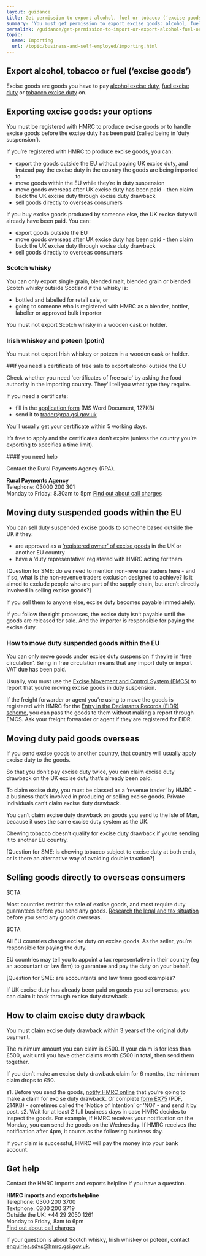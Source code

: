 ```yaml
---
layout: guidance
title: Get permission to export alcohol, fuel or tobacco (‘excise goods’)
summary: 'You must get permission to export excise goods: alcohol, fuel or tobacco.'
permalink: /guidance/get-permission-to-import-or-export-alcohol-fuel-or-tobacco-excise-goods.html
topic:
  name: Importing
  url: /topic/business-and-self-employed/importing.html
---
```


## Export alcohol, tobacco or fuel (‘excise goods’)

Excise goods are goods you have to pay [alcohol excise duty](https://govuk-import-export.herokuapp.com/topic/business-tax/alcohol-duties), [fuel excise duty](https://govuk-import-export.herokuapp.com/topic/business-tax/fuel-duty) or [tobacco excise duty](https://govuk-import-export.herokuapp.com/topic/business-tax/tobacco-products-duty) on.


## Exporting excise goods: your options

You must be registered with HMRC to produce excise goods or to handle excise goods before the excise duty has been paid (called being in ‘duty suspension’).

If you’re registered with HMRC to produce excise goods, you can:

- export the goods outside the EU without paying UK excise duty, and instead pay the excise duty in the country the goods are being imported to
- move goods within the EU while they’re in duty suspension
- move goods overseas after UK excise duty has been paid - then claim back the UK excise duty through excise duty drawback
- sell goods directly to overseas consumers

If you buy excise goods produced by someone else, the UK excise duty will already have been paid. You can:

- export goods outside the EU
- move goods overseas after UK excise duty has been paid - then claim back the UK excise duty through excise duty drawback
- sell goods directly to overseas consumers

### Scotch whisky

You can only export single grain, blended malt, blended grain or blended Scotch whisky outside Scotland if the whisky is:

- bottled and labelled for retail sale, or
- going to someone who is registered with HMRC as a blender, bottler, labeller or approved bulk importer

You must not export Scotch whisky in a wooden cask or holder.

### Irish whiskey and poteen (potin)

You must not export Irish whiskey or poteen in a wooden cask or holder.

##If you need a certificate of free sale to export alcohol outside the EU

Check whether you need 'certificates of free sale' by asking the food authority in the importing country. They'll tell you what type they require.

If you need a certificate:

- fill in the [application form](https://www.gov.uk/government/uploads/system/uploads/attachment_data/file/484867/COFSApplicationExportNonEU_v2.0.doc) (MS Word Document, 127KB)
- send it to <trader@rpa.gsi.gov.uk>
 
You’ll usually get your certificate within 5 working days.

It’s free to apply and the certificates don’t expire (unless the country you’re exporting to specifies a time limit).

###If you need help

Contact the Rural Payments Agency (RPA).

**Rural Payments Agency**         
Telephone: 03000 200 301  
Monday to Friday: 8.30am to 5pm
[Find out about call charges](/call-charges)    

## Moving duty suspended goods within the EU

You can sell duty suspended excise goods to someone based outside the UK if they:

- are approved as a [‘registered owner’ of excise goods](https://www.gov.uk/guidance/receiving-storing-and-moving-excise-goods) in the UK or another EU country
- have a ‘duty representative’ registered with HMRC acting for them

[Question for SME: do we need to mention non-revenue traders here - and if so, what is the non-revenue traders exclusion designed to achieve? Is it aimed to exclude people who are part of the supply chain, but aren’t directly involved in selling excise goods?]

If you sell them to anyone else, excise duty becomes payable immediately.

If you follow the right processes, the excise duty isn’t payable until the goods are released for sale. And the importer is responsible for paying the excise duty.

### How to move duty suspended goods within the EU

You can only move goods under excise duty suspension if they’re in ‘free circulation’. Being in free circulation means that any import duty or import VAT due has been paid.

Usually, you must use the [Excise Movement and Control System (EMCS)](https://www.gov.uk/guidance/excise-movement-and-control-system-how-to-register-and-use) to report that you’re moving excise goods in duty suspension.

If the freight forwarder or agent you’re using to move the goods is registered with HMRC for the [Entry in the Declarants Records (EIDR) scheme](https://www.gov.uk/guidance/introduction-of-the-union-customs-code-ucc), you can pass the goods to them without making a report through EMCS. Ask your freight forwarder or agent if they are registered for EIDR.

## Moving duty paid goods overseas

If you send excise goods to another country, that country will usually apply excise duty to the goods.

So that you don’t pay excise duty twice, you can claim excise duty drawback on the UK excise duty that’s already been paid.

To claim excise duty, you must be classed as a ‘revenue trader’ by HMRC - a business that’s involved in producing or selling excise goods. Private individuals can’t claim excise duty drawback.

You can’t claim excise duty drawback on goods you send to the Isle of Man, because it uses the same excise duty system as the UK.

Chewing tobacco doesn’t qualify for excise duty drawback if you’re sending it to another EU 
country.

[Question for SME: is chewing tobacco subject to excise duty at both ends, or is there an alternative way of avoiding double taxation?]

## Selling goods directly to overseas consumers

$CTA

Most countries restrict the sale of excise goods, and most require duty guarantees before you send any goods. [Research the legal and tax situation](https://www.gov.uk/government/collections/exporting-country-guides) before you send any goods overseas.

$CTA

All EU countries charge excise duty on excise goods. As the seller, you’re responsible for paying the duty.

EU countries may tell you to appoint a tax representative in their country (eg an accountant or law firm) to guarantee and pay the duty on your behalf.

[Question for SME: are accountants and law firms good examples?

If UK excise duty has already been paid on goods you sell overseas, you can claim it back through excise duty drawback.

## How to claim excise duty drawback

You must claim excise duty drawback within 3 years of the original duty payment.

The minimum amount you can claim is £500. If your claim is for less than £500, wait until you have other claims worth £500 in total, then send them together.

If you don’t make an excise duty drawback claim for 6 months, the minimum claim drops to £50.

s1. Before you send the goods, [notify HMRC online](https://www.tax.service.gov.uk/forms/form/notice-of-intention-to-claim-drawback/new) that you’re going to make a claim for excise duty drawback. Or complete [form EX75](https://www.gov.uk/government/uploads/system/uploads/attachment_data/file/374377/ex75.pdf) (PDF, 214KB) - sometimes called the ‘Notice of Intention’ or ‘NOI’ - and send it by post.
s2. Wait for at least 2 full business days in case HMRC decides to inspect the goods. For example, if HMRC receives your notification on the Monday, you can send the goods on the Wednesday. If HMRC receives the notification after 4pm, it counts as the following business day.

If your claim is successful, HMRC will pay the money into your bank account.

## Get help

Contact the HMRC imports and exports helpline if you have a question.

**HMRC imports and exports helpline**  
Telephone: 0300 200 3700  
Textphone: 0300 200 3719  
Outside the UK: +44 29 2050 1261  
Monday to Friday, 8am to 6pm  
[Find out about call charges](/call-charges)  

If your question is about Scotch whisky, Irish whiskey or poteen, contact [enquiries.sdvs@hmrc.gsi.gov.uk](mailto:enquiries.sdvs@hmrc.gsi.gov.uk).
